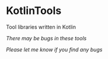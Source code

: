 # KotlinTools
Tool libraries written in Kotlin

*There may be bugs in these tools*

*Please let me know if you find any bugs*
